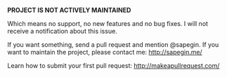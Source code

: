 **PROJECT IS NOT ACTIVELY MAINTAINED**

Which means no support, no new features and no bug fixes. I will not receive a notification about this issue.

If you want something, send a pull request and mention @sapegin. If you want to maintain the project, please contact me: <http://sapegin.me/>

Learn how to submit your first pull request: <http://makeapullrequest.com/>
